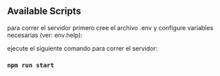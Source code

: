 ## Available Scripts

para correr el servidor primero cree el archivo .env y configure variables necesarias (ver: env.help):


ejecute el siguiente comando para correr el servidor:

### `npm run start`